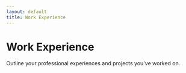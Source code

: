 ```yaml
---
layout: default
title: Work Experience
---
```


# Work Experience

Outline your professional experiences and projects you've worked on.
